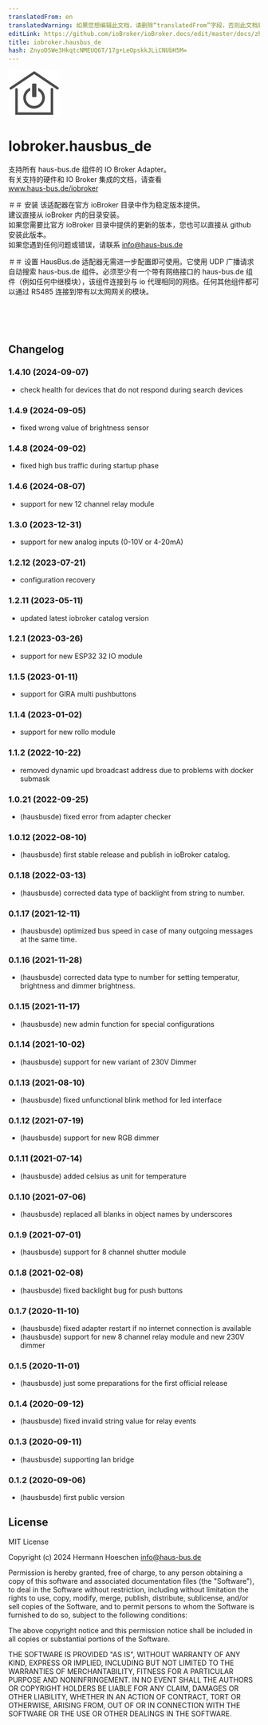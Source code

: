 ```yaml
---
translatedFrom: en
translatedWarning: 如果您想编辑此文档，请删除“translatedFrom”字段，否则此文档将再次自动翻译
editLink: https://github.com/ioBroker/ioBroker.docs/edit/master/docs/zh-cn/adapterref/iobroker.hausbus_de/README.md
title: iobroker.hausbus_de
hash: ZnyoDSWe3HkqtcNMEUQ6T/17g+LeOpskkJLiCNUbH5M=
---
```

![标识](../../../en/adapterref/iobroker.hausbus_de/admin/hausbusde.png)

# Iobroker.hausbus_de
支持所有 haus-bus.de 组件的 IO Broker Adapter。<br>有关支持的硬件和 IO Broker 集成的文档，请查看<br>www.haus-bus.de/iobroker

＃＃ 安装<a name="installation"></a>
该适配器在官方 ioBroker 目录中作为稳定版本提供。<br>建议直接从 ioBroker 内的目录安装。<br>如果您需要比官方 ioBroker 目录中提供的更新的版本，您也可以直接从 github 安装此版本。<br>如果您遇到任何问题或错误，请联系 info@haus-bus.de<br>

＃＃ 设置
HausBus.de 适配器无需进一步配置即可使用。它使用 UDP 广播请求自动搜索 haus-bus.de 组件。必须至少有一个带有网络接口的 haus-bus.de 组件（例如任何中继模块），该组件连接到与 io 代理相同的网络。任何其他组件都可以通过 RS485 连接到带有以太网网关的模块。

<br> <br> <br>

## Changelog
### 1.4.10 (2024-09-07)
* check health for devices that do not respond during search devices

### 1.4.9 (2024-09-05)
* fixed wrong value of brightness sensor

### 1.4.8 (2024-09-02)
* fixed high bus traffic during startup phase

### 1.4.6 (2024-08-07)
* support for new 12 channel relay module

### 1.3.0 (2023-12-31) 
* support for new analog inputs (0-10V or 4-20mA)

### 1.2.12 (2023-07-21) 
* configuration recovery

### 1.2.11 (2023-05-11) 
* updated latest iobroker catalog version

### 1.2.1 (2023-03-26)
* support for new ESP32 32 IO module

### 1.1.5 (2023-01-11)
* support for GIRA multi pushbuttons

### 1.1.4 (2023-01-02)
* support for new rollo module

### 1.1.2 (2022-10-22)
* removed dynamic upd broadcast address due to problems with docker submask

### 1.0.21 (2022-09-25)
* (hausbusde) fixed error from adapter checker

### 1.0.12 (2022-08-10)
* (hausbusde) first stable release and publish in ioBroker catalog.

### 0.1.18 (2022-03-13) 
* (hausbusde) corrected data type of backlight from string to number.

### 0.1.17 (2021-12-11) 
* (hausbusde) optimized bus speed in case of many outgoing messages at the same time.

### 0.1.16 (2021-11-28) 
* (hausbusde) corrected data type to number for setting temperatur, brightness and dimmer brightness.

### 0.1.15 (2021-11-17) 
* (hausbusde) new admin function for special configurations

### 0.1.14 (2021-10-02) 
* (hausbusde) support for new variant of 230V Dimmer

### 0.1.13 (2021-08-10) 
* (hausbusde) fixed unfunctional blink method for led interface

### 0.1.12 (2021-07-19) 
* (hausbusde) support for new RGB dimmer

### 0.1.11 (2021-07-14)
* (hausbusde) added celsius as unit for temperature

### 0.1.10 (2021-07-06)
* (hausbusde) replaced all blanks in object names by underscores

### 0.1.9 (2021-07-01)
* (hausbusde) support for 8 channel shutter module

### 0.1.8 (2021-02-08)
* (hausbusde) fixed backlight bug for push buttons

### 0.1.7 (2020-11-10)
* (hausbusde) fixed adapter restart if no internet connection is available
* (hausbusde) support for new 8 channel relay module and new 230V dimmer

### 0.1.5 (2020-11-01)
* (hausbusde) just some preparations for the first official release

### 0.1.4 (2020-09-12)
* (hausbusde) fixed invalid string value for relay events

### 0.1.3 (2020-09-11)
* (hausbusde) supporting lan bridge

### 0.1.2 (2020-09-06)
* (hausbusde) first public version

## License
MIT License

Copyright (c) 2024 Hermann Hoeschen <info@haus-bus.de>

Permission is hereby granted, free of charge, to any person obtaining a copy
of this software and associated documentation files (the "Software"), to deal
in the Software without restriction, including without limitation the rights
to use, copy, modify, merge, publish, distribute, sublicense, and/or sell
copies of the Software, and to permit persons to whom the Software is
furnished to do so, subject to the following conditions:

The above copyright notice and this permission notice shall be included in all
copies or substantial portions of the Software.

THE SOFTWARE IS PROVIDED "AS IS", WITHOUT WARRANTY OF ANY KIND, EXPRESS OR
IMPLIED, INCLUDING BUT NOT LIMITED TO THE WARRANTIES OF MERCHANTABILITY,
FITNESS FOR A PARTICULAR PURPOSE AND NONINFRINGEMENT. IN NO EVENT SHALL THE
AUTHORS OR COPYRIGHT HOLDERS BE LIABLE FOR ANY CLAIM, DAMAGES OR OTHER
LIABILITY, WHETHER IN AN ACTION OF CONTRACT, TORT OR OTHERWISE, ARISING FROM,
OUT OF OR IN CONNECTION WITH THE SOFTWARE OR THE USE OR OTHER DEALINGS IN THE
SOFTWARE.